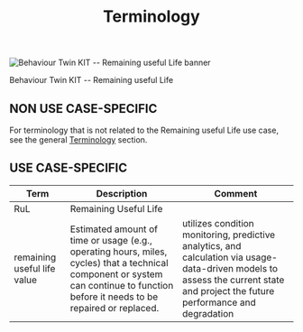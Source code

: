 ﻿---
id: terminology
title: Terminology
description: Behaviour Twin KIT
---

<div style={{display:'block'}}>
  <div style={{display:'inline-block', verticalAlign:'top'}}>

![Behaviour Twin KIT -- Remaining useful Life banner](@site/static/img/kit-icons/behaviour-twin-rul-kit-icon-mini.svg)

  </div>
  <div style={{display:'inline-block', fontSize:17, color:'rgb(255,166,1)', marginLeft:7, verticalAlign:'top', paddingTop:6}}>
Behaviour Twin KIT -- Remaining useful Life
  </div>
</div>

## NON USE CASE-SPECIFIC

For terminology that is not related to the Remaining useful Life use case, see the general [Terminology](../../../adoption-view/terminology) section.

## USE CASE-SPECIFIC

|Term|Description|Comment|
|---|---|---|
|RuL|Remaining Useful Life||
|remaining useful life value|Estimated amount of time or usage (e.g., operating hours, miles, cycles) that a technical component or system can continue to function before it needs to be repaired or replaced.|utilizes condition monitoring, predictive analytics, and calculation via usage-data-driven models to assess the current state and project the future performance and degradation|
